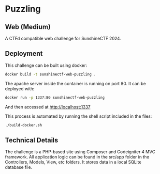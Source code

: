 # Puzzling

## Web (Medium)

A CTFd compatible web challenge for SunshineCTF 2024.

## Deployment

This challenge can be built using docker:

```sh
docker build -t sunshinectf-web-puzzling .
```

The apache server inside the container is running on port 80. It can be deployed with:


```sh
docker run -p 1337:80 sunshinectf-web-puzzling
```

And then accessed at [http://localhost:1337](http://localhost:1337)

This process is automated by running the shell script included in the files:

```sh
./build-docker.sh
```

## Technical Details

The challenge is a PHP-based site using Composer and Codeigniter 4 MVC framework. All application logic can be found in the src/app folder in the Controllers, Models, View, etc folders. It stores data in a local SQLite database file.
